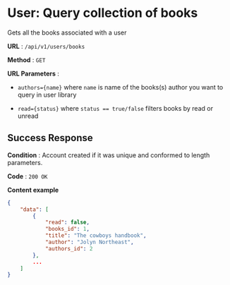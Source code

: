 # User: Query collection of books

Gets all the books associated with a user

**URL** : `/api/v1/users/books`

**Method** : `GET`

**URL Parameters** :

- `authors={name}` where `name` is name of the books(s) author you want to query in user library

- `read={status}` where `status == true/false` filters books by read or unread


## Success Response

**Condition** : Account created if it was unique and conformed to length parameters.

**Code** : `200 OK`

**Content example**

```json
{
    "data": [
        {
            "read": false,
            "books_id": 1,
            "title": "The cowboys handbook",
            "author": "Jolyn Northeast",
            "authors_id": 2
        },
        ...
    ]
}
```



